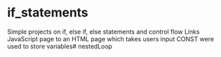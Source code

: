 # if_statements
Simple projects on if, else if, else statements and control flow
Links JavaScript page to an HTML page which takes users input
CONST were used to store variables# nestedLoop
